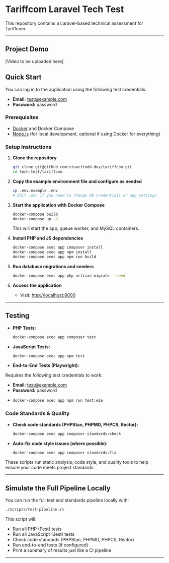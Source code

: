 # Tariffcom Laravel Tech Test

This repository contains a Laravel-based technical assessment for Tariffcom.

---

## Project Demo
[Video to be uploaded here]

## Quick Start

You can log in to the application using the following test credentials:

- **Email:** test@example.com
- **Password:** password

### Prerequisites
- [Docker](https://www.docker.com/) and Docker Compose
- [Node.js](https://nodejs.org/) (for local development, optional if using Docker for everything)

### Setup Instructions

1. **Clone the repository**
   ```bash
   git clone git@github.com:stuarttodd-dev/tariffcom.git
   cd tech-test/tariffcom
   ```

2. **Copy the example environment file and configure as needed**
   ```bash
   cp .env.example .env
   # Edit .env if you need to change DB credentials or app settings
   ```

3. **Start the application with Docker Compose**
   ```bash
   docker-compose build
   docker-compose up -d
   ```
   This will start the app, queue worker, and MySQL containers.

4. **Install PHP and JS dependencies**
   ```bash
   docker-compose exec app composer install
   docker-compose exec app npm install
   docker-compose exec app npm run build
   ```

5. **Run database migrations and seeders**
   ```bash
   docker-compose exec app php artisan migrate --seed
   ```

6. **Access the application**
   - Visit: [http://localhost:8000](http://localhost:8000)

---

## Testing

- **PHP Tests:**
  ```bash
  docker-compose exec app composer test
  ```
- **JavaScript Tests:**
  ```bash
  docker-compose exec app npm test
  ```
- **End-to-End Tests (Playwright):**

Requires the following test credentials to work:

- **Email:** test@example.com
- **Password:** password
- 
  ```bash
  docker-compose exec app npm run test:e2e
  ```

### Code Standards & Quality

- **Check code standards (PHPStan, PHPMD, PHPCS, Rector):**
  ```bash
  docker-compose exec app composer standards:check
  ```
- **Auto-fix code style issues (where possible):**
  ```bash
  docker-compose exec app composer standards:fix
  ```

These scripts run static analysis, code style, and quality tools to help ensure your code meets project standards.

---

## Simulate the Full Pipeline Locally

You can run the full test and standards pipeline locally with:

```bash
./scripts/test-pipeline.sh
```

This script will:
- Run all PHP (Pest) tests
- Run all JavaScript (Jest) tests
- Check code standards (PHPStan, PHPMD, PHPCS, Rector)
- Run end-to-end tests (if configured)
- Print a summary of results just like a CI pipeline

---
